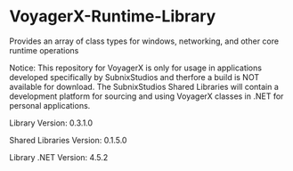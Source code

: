# VoyagerX-Runtime-Library
Provides an array of class types for windows, networking, and other core runtime operations

Notice:
This repository for VoyagerX is only for usage in applications developed specifically by SubnixStudios and therfore a build is NOT available for download. The SubnixStudios Shared Libraries will contain a development platform for sourcing and using VoyagerX classes in .NET for personal applications.

Library Version: 0.3.1.0

Shared Libraries Version: 0.1.5.0

Library .NET Version: 4.5.2
